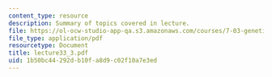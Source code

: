 ```yaml
---
content_type: resource
description: Summary of topics covered in lecture.
file: https://ol-ocw-studio-app-qa.s3.amazonaws.com/courses/7-03-genetics-fall-2004/1b50bc44292db10fa8d9c02f10a7e3ed_lecture33_3.pdf
file_type: application/pdf
resourcetype: Document
title: lecture33_3.pdf
uid: 1b50bc44-292d-b10f-a8d9-c02f10a7e3ed
---
```


